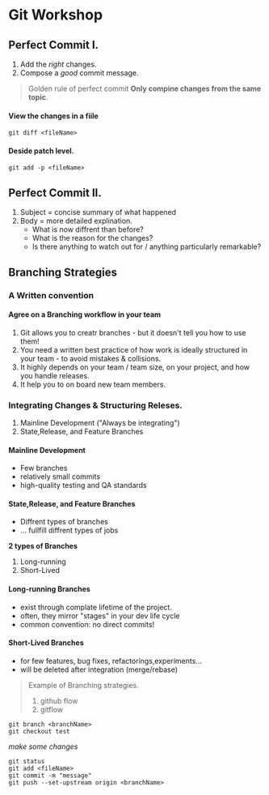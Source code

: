 # Git Workshop

## Perfect Commit I.

1. Add the *right* changes.
2. Compose a *good* commit message.

>Golden rule of perfect commit **Only compine changes from the same topic**.

#### View the changes in a fiile

```git
git diff <fileName>
```

#### Deside patch level.

```git
git add -p <fileName>
```

## Perfect Commit II.

1. Subject = concise summary of what happened
2. Body = more detailed explination.
    - What is now diffrent than before?
    - What is the reason for the changes?
    - Is there anything to watch out for / anything particularly remarkable?

## Branching Strategies

### A Written convention
#### Agree on a Branching workflow in your team

1. Git allows you to creatr branches - but it doesn't tell you how to use them!
2. You need a written best practice of how work is ideally structured in your team - to avoid mistakes & collisions.
3. It highly depends on your team / team size, on your project, and how you handle releases.
4. It help you to on board new team members.

### Integrating Changes & Structuring Releses.

1. Mainline Development ("Always be integrating")
2. State,Release, and Feature Branches

#### Mainline Development

- Few branches 
- relatively small commits
- high-quality testing and QA standards

#### State,Release, and Feature Branches

- Diffrent types of branches
- ... fullfill diffrent types of jobs

**2 types of Branches**
1. Long-running
2. Short-Lived

#### Long-running Branches
- exist through complate lifetime of the project.
- often, they mirror "stages" in your dev life cycle
- common convention: no direct commits!

#### Short-Lived Branches

- for few features, bug fixes, refactorings,experiments...
- will be deleted after integration (merge/rebase)

>Example of Branching strategies.
>1. github flow
>2. gitflow

```git
git branch <branchName>
git checkout test
```
*make some changes*
```git
git status
git add <fileName>
git commit -m "message"
git push --set-upstream origin <branchName>
```














